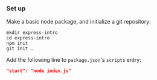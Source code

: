 ### Set up

Make a basic node package, and initialize a git repository:

```
mkdir express-intro
cd express-intro
npm init
git init .
```

Add the following line to `package.json`'s `scripts` entry:

```json
"start": "node index.js"
```
